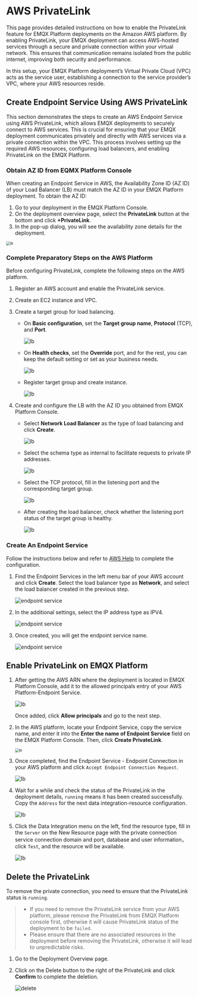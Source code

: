 # AWS PrivateLink

This page provides detailed instructions on how to enable the PrivateLink feature for EMQX Platform deployments on the Amazon AWS platform. By enabling PrivateLink, your EMQX deployment can access AWS-hosted services through a secure and private connection within your virtual network. This ensures that communication remains isolated from the public internet, improving both security and performance.

In this setup, your EMQX Platform deployment’s Virtual Private Cloud (VPC) acts as the service user, establishing a connection to the service provider’s VPC, where your AWS resources reside.

<LazyIframeVideo vendor="youtube" src="https://www.youtube.com/embed/vu_3KW4pq9A/?autoplay=1&null" />

## Create Endpoint Service Using AWS PrivateLink

This section demonstrates the steps to create an AWS Endpoint Service using AWS PrivateLink, which allows EMQX deployments to securely connect to AWS services. This is crucial for ensuring that your EMQX deployment communicates privately and directly with AWS services via a private connection within the VPC. This process involves setting up the required AWS resources, configuring load balancers, and enabling PrivateLink on the EMQX Platform.

### Obtain AZ ID from EQMX Platform Console

When creating an Endpoint Service in AWS, the Availability Zone ID (AZ ID) of your Load Balancer (LB) must match the AZ ID in your EMQX Platform deployment. To obtain the AZ ID:

1. Go to your deployment in the EMQX Platform Console.
2. On the deployment overview page, select the **PrivateLink** button at the bottom and click **+PrivateLink**.
3. In the pop-up dialog, you will see the availability zone details for the deployment.

<img src="./_assets/deployment_privatelink_details.png" alt="lb" style="zoom:67%;" />

### Complete Preparatory Steps on the AWS Platform

Before configuring PrivateLink, complete the following steps on the AWS platform.

1. Register an AWS account and enable the PrivateLink service.

2. Create an EC2 instance and VPC.

3. Create a target group for load balancing.

   - On **Basic configuration**, set the **Target group name**, **Protocol** (TCP), and **Port**.

     ![lb](./_assets/lb_target_group_1.png)

   - On **Health checks**, set the **Override** port, and for the rest, you can keep the default setting or set as your business needs.

     ![lb](./_assets/lb_target_group_2.png)

   - Register target group and create instance.

     ![lb](./_assets/lb_target_group_3.png)

4. Create and configure the LB with the AZ ID you obtained from EMQX Platform Console.

   - Select **Network Load Balancer** as the type of load balancing and click **Create**.

     ![lb](./_assets/lb_type.png)

   - Select the schema type as internal to facilitate requests to private IP addresses.

     ![lb](./_assets/lb_1.png)

   - Select the TCP protocol, fill in the listening port and the corresponding target group.

     ![lb](./_assets/lb_2.png)

   - After creating the load balancer, check whether the listening port status of the target group is healthy.

     ![lb](./_assets/lb_3.png)

### Create An Endpoint Service

Follow the instructions below and refer to [AWS Help](https://docs.aws.amazon.com/vpc/latest/privatelink/create-endpoint-service.html#create-endpoint-service-nlb) to complete the configuration.

1. Find the Endpoint Services in the left menu bar of your AWS account and click **Create**. Select the load balancer type as **Network**, and select the load balancer created in the previous step.

   ![endpoint service](./_assets/endpoint_service_1.png)

2. In the additional settings, select the IP address type as IPV4.

   ![endpoint service](./_assets/endpoint_service_2.png)

3. Once created, you will get the endpoint service name.

   ![endpoint service](./_assets/endpoint_service_3.png)

## Enable PrivateLink on EMQX Platform

1. After getting the AWS ARN where the deployment is located in EMQX Platform Console, add it to the allowed principals entry of your AWS Platform-Endpoint Service.

   ![lb](./_assets/endpoint_service_grant.png)

   Once added, click **Allow principals** and go to the next step.

2. In the AWS platform, locate your Endpoint Service, copy the service name, and enter it into the **Enter the name of Endpoint Service** field on the EMQX Platform Console. Then, click **Create PrivateLink**.

   <img src="./_assets/p6.png" alt="lb" style="zoom:67%;" />

3. Once completed, find the Endpoint Service - Endpoint Connection in your AWS platform and click `Accept Endpoint Connection Request`.

   ![lb](./_assets/accept_enpoint_service.png)

4. Wait for a while and check the status of the PrivateLink in the deployment details, `running` means it has been created successfully. Copy the `Address` for the next data integration-resource configuration.

   ![lb](./_assets/privatelink_status.png)

5. Click the Data Integration menu on the left, find the resource type, fill in the `Server` on the New Resource page with the private connection service connection domain and port, database and user information，click `Test`, and the resource will be available.

   ![lb](./_assets/privatelink_en_resource.png)

## Delete the PrivateLink

To remove the private connection, you need to ensure that the PrivateLink status is `running`.

> - If you need to remove the PrivateLink service from your AWS platform, please remove the PrivateLink from EMQX Platform console first, otherwise it will cause PrivateLink status of the deployment to be `failed`.
> - Please ensure that there are no associated resources in the deployment before removing the PrivateLink, otherwise it will lead to unpredictable risks.

1. Go to the Deployment Overview page.

2. Click on the Delete button to the right of the PrivateLink and click **Confirm** to complete the deletion.

   ![delete](./_assets/delete_privatelink.png)

